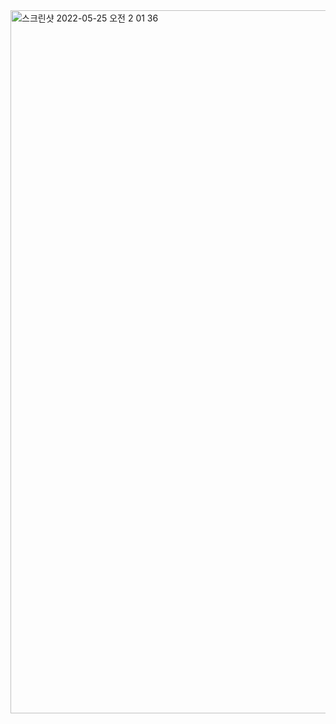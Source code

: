 <img width="1125" alt="스크린샷 2022-05-25 오전 2 01 36" src="https://user-images.githubusercontent.com/83651335/170093160-3ee85f26-3740-453d-b4bc-3d649f5b733a.png">